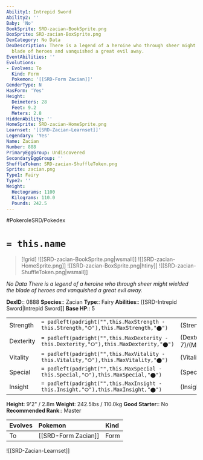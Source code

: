 ```yaml
---
Ability1: Intrepid Sword
Ability2: ''
Baby: 'No'
BookSprite: SRD-zacian-BookSprite.png
BoxSprite: SRD-zacian-BoxSprite.png
DexCategory: No Data
DexDescription: There is a legend of a heroine who through sheer might wielded the
  blade of heroes and vanquished a great evil away.
EventAbilities: ''
Evolutions:
- Evolves: To
  Kind: Form
  Pokemon: '[[SRD-Form Zacian]]'
GenderType: N
HasForm: 'Yes'
Height:
  Deimeters: 28
  Feet: 9.2
  Meters: 2.8
HiddenAbility: ''
HomeSprite: SRD-zacian-HomeSprite.png
Learnset: '[[SRD-Zacian-Learnset]]'
Legendary: 'Yes'
Name: Zacian
Number: 888
PrimaryEggGroup: Undiscovered
SecondaryEggGroup: ''
ShuffleToken: SRD-zacian-ShuffleToken.png
Sprite: zacian.png
Type1: Fairy
Type2: ''
Weight:
  Hectograms: 1100
  Kilograms: 110.0
  Pounds: 242.5
---
```


#PokeroleSRD/Pokedex

# `= this.name`

> [!grid]
> ![[SRD-zacian-BookSprite.png|wsmall]]
> ![[SRD-zacian-HomeSprite.png]]
> ![[SRD-zacian-BoxSprite.png|htiny]]
> ![[SRD-zacian-ShuffleToken.png|wsmall]]


*No Data*
*There is a legend of a heroine who through sheer might wielded the blade of heroes and vanquished a great evil away.*

**DexID**:: 0888
**Species**:: Zacian
**Type**:: Fairy
**Abilities**:: [[SRD-Intrepid Sword|Intrepid Sword]]
**Base HP**:: 5

|           |                                                                                        |                                          |
| --------- | -------------------------------------------------------------------------------------- | ---------------------------------------- |
| Strength  | `= padleft(padright("",this.MaxStrength - this.Strength,"⭘"),this.MaxStrength,"⬤")`    | (Strength::7)/(MaxStrength::7)   |
| Dexterity | `= padleft(padright("",this.MaxDexterity - this.Dexterity,"⭘"),this.MaxDexterity,"⬤")` | (Dexterity:: 7)/(MaxDexterity::7) |
| Vitality  | `= padleft(padright("",this.MaxVitality - this.Vitality,"⭘"),this.MaxVitality,"⬤")`    | (Vitality::6)/(MaxVitality::6)   |
| Special   | `= padleft(padright("",this.MaxSpecial - this.Special,"⭘"),this.MaxSpecial,"⬤")`       | (Special::5)/(MaxSpecial::5)     |
| Insight   | `= padleft(padright("",this.MaxInsight - this.Insight,"⭘"),this.MaxInsight,"⬤")`       | (Insight::6)/(MaxInsight::6)     |

**Height**: 9'2" / 2.8m
**Weight**: 242.5lbs / 110.0kg
**Good Starter**:: No
**Recommended Rank**:: Master

| Evolves   | Pokemon             | Kind   |
|:----------|:--------------------|:-------|
| To        | [[SRD-Form Zacian]] | Form   |

![[SRD-Zacian-Learnset]]